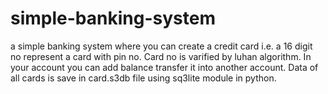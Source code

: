 # simple-banking-system
a simple banking system where you can create a credit card i.e. a 16 digit no represent a card with pin no.
Card no is varified by luhan algorithm.
In your account you can add balance transfer it into another account.
Data of all cards is save in card.s3db file using sq3lite module in python.
